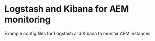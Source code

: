 # Logstash and Kibana for AEM monitoring

Example config files for Logstash and Kibana to monitor AEM instances